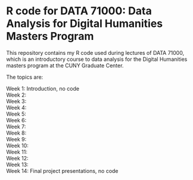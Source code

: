 # R code for DATA 71000: Data Analysis for Digital Humanities Masters Program

This repository contains my R code used during lectures of DATA 71000, which is an introductory course to data analysis for the Digital Humanities masters program at the CUNY Graduate Center.

The topics are:

Week 1: Introduction, no code \
Week 2: \
Week 3: \
Week 4: \
Week 5: \
Week 6: \
Week 7: \
Week 8: \
Week 9: \
Week 10: \
Week 11: \
Week 12: \
Week 13: \
Week 14: Final project presentations, no code
